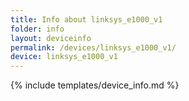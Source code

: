 ```yaml
---
title: Info about linksys_e1000_v1
folder: info
layout: deviceinfo
permalink: /devices/linksys_e1000_v1/
device: linksys_e1000_v1
---
```

{% include templates/device_info.md %}
